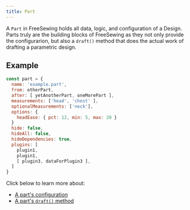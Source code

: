 ```yaml
---
title: Part
---
```


A `Part` in FreeSewing holds all data, logic, and configuration of a Design.
Parts truly are the building blocks of FreeSewing as they not only provide
the configurarion, but also a `draft()` method that does the actual work
of drafting a parametric design.

## Example

```js
const part = {
  name: 'example.part',
  from: otherPart,
  after: [ yetAnotherPart, oneMorePart ],
  measurements: ['head', 'chest' ],
  optionalMeasurements: ['neck'],
  options: {
    headEase: { pct: 12, min: 5, max: 20 }
  }
  hide: false,
  hideAll: false,
  hideDependencies: true,
  plugins: [ 
    plugin1, 
    plugin1, 
    [ plugin3, dataForPlugin3 ],
  ]
}
```

Click below to learn more about:

- [A part's configuration](/reference/api/part/config)
- [A part's `draft()` method](/reference/api/part/draft)
